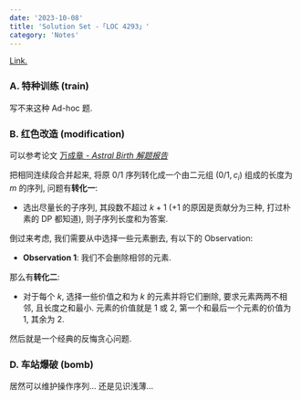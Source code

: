 ```yaml
---
date: '2023-10-08'
title: 'Solution Set -「LOC 4293」'
category: 'Notes'
---
```


[Link.](http://222.180.160.110:1024/contest/4293/)

### A. 特种训练 (train)

写不来这种 Ad-hoc 题.

### B. 红色改造 (modification)

可以参考论文 [万成章 - *Astral Birth 解题报告*](../posts/sols-20231008/solution.pdf)

把相同连续段合并起来, 将原 $0/1$ 序列转化成一个由二元组 $(0/1, c_i)$ 组成的长度为 $m$ 的序列, 问题有**转化一**:

- 选出尽量长的子序列, 其段数不超过 $k+1$ ($+1$ 的原因是贡献分为三种, 打过朴素的 DP 都知道), 则子序列长度和为答案.

倒过来考虑, 我们需要从中选择一些元素删去, 有以下的 Observation:

- **Observation 1**: 我们不会删除相邻的元素.

那么有**转化二**:

- 对于每个 $k$, 选择一些价值之和为 $k$ 的元素并将它们删除, 要求元素两两不相邻, 且长度之和最小. 元素的价值就是 $1$ 或 $2$, 第一个和最后一个元素的价值为 $1$, 其余为 $2$.

然后就是一个经典的反悔贪心问题.

### D. 车站爆破 (bomb)

居然可以维护操作序列... 还是见识浅薄...